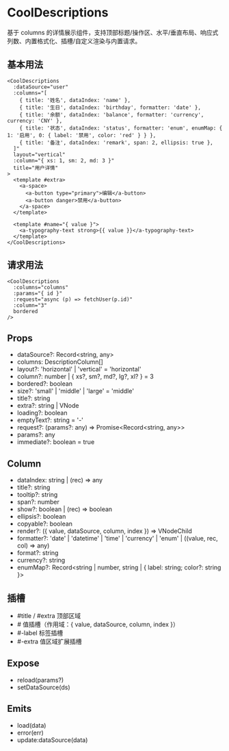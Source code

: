 # CoolDescriptions

基于 columns 的详情展示组件，支持顶部标题/操作区、水平/垂直布局、响应式列数、内置格式化、插槽/自定义渲染与内置请求。

## 基本用法

```vue
<CoolDescriptions
  :dataSource="user"
  :columns="[
    { title: '姓名', dataIndex: 'name' },
    { title: '生日', dataIndex: 'birthday', formatter: 'date' },
    { title: '余额', dataIndex: 'balance', formatter: 'currency', currency: 'CNY' },
    { title: '状态', dataIndex: 'status', formatter: 'enum', enumMap: { 1: '启用', 0: { label: '禁用', color: 'red' } } },
    { title: '备注', dataIndex: 'remark', span: 2, ellipsis: true },
  ]"
  layout="vertical"
  :column="{ xs: 1, sm: 2, md: 3 }"
  title="用户详情"
>
  <template #extra>
    <a-space>
      <a-button type="primary">编辑</a-button>
      <a-button danger>禁用</a-button>
    </a-space>
  </template>

  <template #name="{ value }">
    <a-typography-text strong>{{ value }}</a-typography-text>
  </template>
</CoolDescriptions>
```

## 请求用法

```vue
<CoolDescriptions
  :columns="columns"
  :params="{ id }"
  :request="async (p) => fetchUser(p.id)"
  :column="3"
  bordered
/>
```

## Props
- dataSource?: Record<string, any>
- columns: DescriptionColumn[]
- layout?: 'horizontal' | 'vertical' = 'horizontal'
- column?: number | { xs?, sm?, md?, lg?, xl? } = 3
- bordered?: boolean
- size?: 'small' | 'middle' | 'large' = 'middle'
- title?: string
- extra?: string | VNode
- loading?: boolean
- emptyText?: string = '-'
- request?: (params?: any) => Promise<Record<string, any>>
- params?: any
- immediate?: boolean = true

## Column
- dataIndex: string | (rec) => any
- title?: string
- tooltip?: string
- span?: number
- show?: boolean | (rec) => boolean
- ellipsis?: boolean
- copyable?: boolean
- render?: ({ value, dataSource, column, index }) => VNodeChild
- formatter?: 'date' | 'datetime' | 'time' | 'currency' | 'enum' | ((value, rec, col) => any)
- format?: string
- currency?: string
- enumMap?: Record<string | number, string | { label: string; color?: string }>

## 插槽
- #title / #extra 顶部区域
- #<dataIndex> 值插槽（作用域：{ value, dataSource, column, index }）
- #<dataIndex>-label 标签插槽
- #<dataIndex>-extra 值区域扩展插槽

## Expose
- reload(params?)
- setDataSource(ds)

## Emits
- load(data)
- error(err)
- update:dataSource(data)



